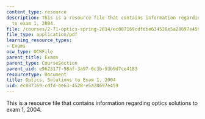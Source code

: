 ```yaml
---
content_type: resource
description: This is a resource file that contains information regarding optics solutions
  to exam 1, 2004.
file: /courses/2-71-optics-spring-2014/ec087169cdfdbe634528e5a28697e459_MIT2_71S14_f04_quiz1_sols.pdf
file_type: application/pdf
learning_resource_types:
- Exams
ocw_type: OCWFile
parent_title: Exams
parent_type: CourseSection
parent_uid: e9623177-98af-3a97-6c3b-93b9d7ce4183
resourcetype: Document
title: Optics, Solutions to Exam 1, 2004
uid: ec087169-cdfd-be63-4528-e5a28697e459
---
```

This is a resource file that contains information regarding optics solutions to exam 1, 2004.

